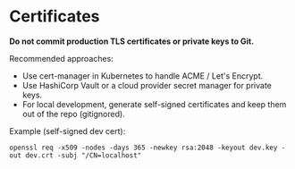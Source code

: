 # Certificates

**Do not commit production TLS certificates or private keys to Git.**

Recommended approaches:
- Use cert-manager in Kubernetes to handle ACME / Let's Encrypt.
- Use HashiCorp Vault or a cloud provider secret manager for private keys.
- For local development, generate self-signed certificates and keep them out of the repo (gitignored).

Example (self-signed dev cert):
```
openssl req -x509 -nodes -days 365 -newkey rsa:2048 -keyout dev.key -out dev.crt -subj "/CN=localhost"
```
